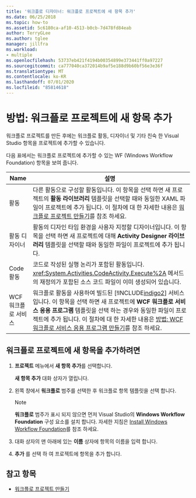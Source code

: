```yaml
---
title: '워크플로 디자이너: 워크플로 프로젝트에 새 항목 추가'
ms.date: 06/25/2018
ms.topic: how-to
ms.assetid: 5c6180ca-af10-4513-b0cb-7d478fd84eab
author: TerryGLee
ms.author: tglee
manager: jillfra
ms.workload:
- multiple
ms.openlocfilehash: 53737eb421f4194b00354899e373441ff0a97227
ms.sourcegitcommit: ca777040ca372014b9af5e188d9b60bf56e3e36f
ms.translationtype: MT
ms.contentlocale: ko-KR
ms.lasthandoff: 07/01/2020
ms.locfileid: "85814618"
---
```

# <a name="how-to-add-a-new-item-to-a-workflow-project"></a>방법: 워크플로 프로젝트에 새 항목 추가

워크플로 프로젝트를 만든 후에는 워크플로 활동, 디자이너 및 기타 친숙 한 Visual Studio 항목을 프로젝트에 추가할 수 있습니다.

다음 표에서는 워크플로 프로젝트에 추가할 수 있는 WF (Windows Workflow Foundation) 항목을 보여 줍니다.

| Name | 설명 |
|-| - |
| 활동 | 다른 활동으로 구성할 활동입니다. 이 항목을 선택 하면 새 프로젝트의 **활동 라이브러리** 템플릿을 선택할 때와 동일한 XAML 파일이 프로젝트에 추가 됩니다. 이 절차에 대 한 자세한 내용은 [워크플로 프로젝트 만들기](creating-a-workflow-project.md)를 참조 하세요. |
| 활동 디자이너 | 활동의 디자인 타임 환경을 사용자 지정할 디자이너입니다. 이 항목을 선택 하면 새 프로젝트에 대해 **Activity Designer 라이브러리** 템플릿을 선택할 때와 동일한 파일이 프로젝트에 추가 됩니다. |
| Code 활동 | 코드로 작성된 실행 논리가 포함된 활동입니다. <xref:System.Activities.CodeActivity.Execute%2A> 메서드의 재정의가 포함된 소스 코드 파일이 이미 생성되어 있습니다. |
| WCF 워크플로 서비스 | 워크플로 활동을 사용하여 빌드된 [!INCLUDE[indigo2](../workflow-designer/includes/indigo2_md.md)] 서비스입니다. 이 항목을 선택 하면 새 프로젝트에 **WCF 워크플로 서비스 응용 프로그램** 템플릿을 선택 하는 경우와 동일한 파일이 프로젝트에 추가 됩니다. 이 절차에 대 한 자세한 내용은 [방법: WCF 워크플로 서비스 응용 프로그램 만들기](creating-a-workflow-project.md)를 참조 하세요. |

## <a name="to-add-a-new-item-to-a-workflow-project"></a>워크플로 프로젝트에 새 항목을 추가하려면

1. **프로젝트** 메뉴에서 **새 항목 추가**를 선택합니다.

   **새 항목 추가** 대화 상자가 열립니다.

1. 왼쪽 창에서 **워크플로** 범주를 선택한 후 워크플로 항목 템플릿을 선택 합니다.

   > [!NOTE]
   > **워크플로** 범주가 표시 되지 않으면 먼저 Visual Studio의 **Windows Workflow Foundation** 구성 요소를 설치 합니다. 자세한 지침은 [Install Windows Workflow Foundation](developing-applications-with-the-workflow-designer.md#install-windows-workflow-foundation)를 참조 하세요.

1. 대화 상자의 맨 아래에 있는 **이름** 상자에 항목의 이름을 입력 합니다.

1. **추가** 를 선택 하 여 프로젝트에 항목을 추가 합니다.

## <a name="see-also"></a>참고 항목

- [워크플로 프로젝트 만들기](../workflow-designer/creating-a-workflow-project.md)

